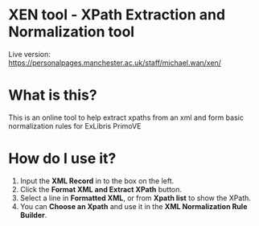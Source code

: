 # XEN tool - XPath Extraction and Normalization tool
Live version: https://personalpages.manchester.ac.uk/staff/michael.wan/xen/

# What is this?
This is an online tool to help extract xpaths from an xml and form basic normalization rules for ExLibris PrimoVE

# How do I use it?
1) Input the **XML Record** in to the box on the left.
2) Click the **Format XML and Extract XPath** button.
3) Select a line in **Formatted XML**, or from **Xpath list** to show the XPath.
4) You can **Choose an Xpath** and use it in the **XML Normalization Rule Builder**.
